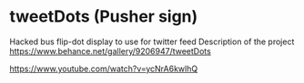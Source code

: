# tweetDots (Pusher sign)
Hacked bus flip-dot display to use for twitter feed
Description of the project
https://www.behance.net/gallery/9206947/tweetDots

https://www.youtube.com/watch?v=ycNrA6kwlhQ
